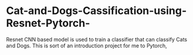 # Cat-and-Dogs-Cassification-using-Resnet-Pytorch-
Resnet CNN based model is used to train a classifier that can classify Cats and Dogs. This is sort of an introduction project for me to Pytorch,
